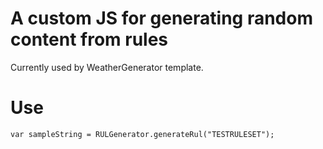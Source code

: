 # A custom JS for generating random content from rules
Currently used by WeatherGenerator template.

# Use
```
var sampleString = RULGenerator.generateRul("TESTRULESET"); 
```



